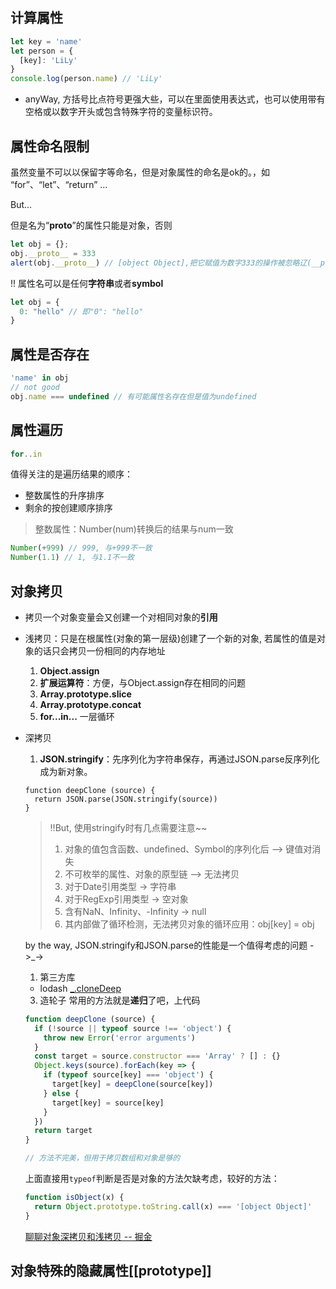 ## 计算属性
```Javascript
let key = 'name'
let person = {
  [key]: 'LiLy'
}
console.log(person.name) // 'LiLy'
```

- anyWay, 方括号比点符号更强大些，可以在里面使用表达式，也可以使用带有空格或以数字开头或包含特殊字符的变量标识符。


## 属性命名限制
虽然变量不可以以保留字等命名，但是对象属性的命名是ok的。，如 “for”、“let”、“return” ...

But...

但是名为“__proto__”的属性只能是对象，否则
```Javascript
let obj = {};
obj.__proto__ = 333
alert(obj.__proto__) // [object Object],把它赋值为数字333的操作被忽略辽(__proto__ 的值只能是对象或者null)
```
!! 属性名可以是任何**字符串**或者**symbol**

```Javascript
let obj = {
  0: "hello" // 即"0": "hello"
}
```

## 属性是否存在
```Javascript
'name' in obj
// not good
obj.name === undefined // 有可能属性名存在但是值为undefined
```

## 属性遍历
```Javascript
for..in
```
值得关注的是遍历结果的顺序：
- 整数属性的升序排序
- 剩余的按创建顺序排序

> 整数属性：Number(num)转换后的结果与num一致

```Javascript
Number(+999) // 999, 与+999不一致
Number(1.1) // 1, 与1.1不一致
```
## 对象拷贝
- 拷贝一个对象变量会又创建一个对相同对象的**引用**
- 浅拷贝：只是在根属性(对象的第一层级)创建了一个新的对象, 若属性的值是对象的话只会拷贝一份相同的内存地址
  1. **Object.assign**
  2. **扩展运算符**：方便，与Object.assign存在相同的问题
  3. **Array.prototype.slice**
  4. **Array.prototype.concat**
  5. **for...in...** 一层循环
- 深拷贝
  1. **JSON.stringify**：先序列化为字符串保存，再通过JSON.parse反序列化成为新对象。
  ```
  function deepClone (source) {
    return JSON.parse(JSON.stringify(source))
  }
  ```
  > !!But, 使用stringify时有几点需要注意~~
  > 1. 对象的值包含函数、undefined、Symbol的序列化后 --> 键值对消失
  > 2. 不可枚举的属性、对象的原型链 --> 无法拷贝
  > 3. 对于Date引用类型 -> 字符串
  > 4. 对于RegExp引用类型 -> 空对象
  > 5. 含有NaN、Infinity、-Infinity -> null
  > 6. 其内部做了循环检测，无法拷贝对象的循环应用：obj[key] = obj

  by the way, JSON.stringify和JSON.parse的性能是一个值得考虑的问题 ->_->

  1. 第三方库
  - lodash [_.cloneDeep](https://www.lodashjs.com/docs/latest#_clonedeepvalue)
  3. 造轮子
  常用的方法就是**递归**了吧，上代码
  ```Javascript
  function deepClone (source) {
    if (!source || typeof source !== 'object') {
      throw new Error('error arguments')
    }
    const target = source.constructor === 'Array' ? [] : {}
    Object.keys(source).forEach(key => {
      if (typeof source[key] === 'object') {
        target[key] = deepClone(source[key])
      } else {
        target[key] = source[key]
      }
    })
    return target
  }

  // 方法不完美，但用于拷贝数组和对象是够的
  ```
  上面直接用`typeof`判断是否是对象的方法欠缺考虑，较好的方法：
  ```Javascript
  function isObject(x) {
    return Object.prototype.toString.call(x) === '[object Object]'
  }
  ```

  [ 聊聊对象深拷贝和浅拷贝 -- 掘金](https://juejin.im/post/6844903749270372365#heading-4)

## 对象特殊的隐藏属性[[prototype]]
